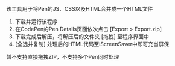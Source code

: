 该工具用于将Pen的JS、CSS以及HTML合并成一个HTML文件

1. 下载并运行该程序
2. 在CodePen的Pen Details页面依次点击 [Export > Export.zip]
3. 下载完成后解压，将解压后的文件夹 [拖拽] 至程序界面中
4. [全选并复制] 处理后的HTML代码至iScreenSaver中即可充当屏保

暂不支持直接拖拽ZIP，不支持多个Pen同时处理